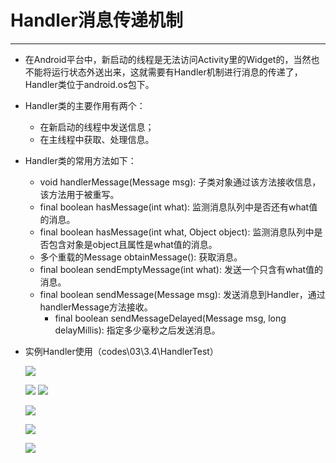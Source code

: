 # Handler消息传递机制

---

*  在Android平台中，新启动的线程是无法访问Activity里的Widget的，当然也不能将运行状态外送出来，这就需要有Handler机制进行消息的传递了，Handler类位于android.os包下。

*  Handler类的主要作用有两个：

   *  在新启动的线程中发送信息；
   *  在主线程中获取、处理信息。

*  Handler类的常用方法如下：

   *  void handlerMessage(Message msg): 子类对象通过该方法接收信息，该方法用于被重写。
   *  final boolean hasMessage(int what): 监测消息队列中是否还有what值的消息。
   *  final boolean hasMessage(int what, Object object): 监测消息队列中是否包含对象是object且属性是what值的消息。
   *  多个重载的Message obtainMessage(): 获取消息。
   *  final boolean sendEmptyMessage(int what): 发送一个只含有what值的消息。
   *  final boolean sendMessage(Message msg): 发送消息到Handler，通过handlerMessage方法接收。
      *  final boolean sendMessageDelayed(Message msg, long delayMillis): 指定多少毫秒之后发送消息。 

*  实例Handler使用（codes\03\3.4\HandlerTest）

   ![](3-5-1.png) 

   ![](3-5-2.png) ![](3-5-3.png)

   ![](3-5-4.png) 

   ![](3-5-5.png) 

   ![](3-5-6.png) 

   ​